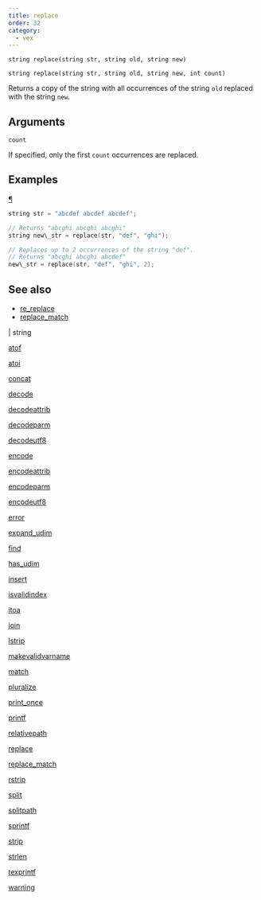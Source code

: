 ```yaml
---
title: replace
order: 32
category:
  - vex
---
```


`string replace(string str, string old, string new)`

`string replace(string str, string old, string new, int count)`

Returns a copy of the string with all occurrences of the string `old` replaced with the string `new`.

## Arguments

`count`

If specified, only the first `count` occurrences are replaced.

## Examples

[¶](#examples)

```c
string str = "abcdef abcdef abcdef";

// Returns "abcghi abcghi abcghi"
string new\_str = replace(str, "def", "ghi");

// Replaces up to 2 occurrences of the string "def".
// Returns "abcghi abcghi abcdef"
new\_str = replace(str, "def", "ghi", 2);

```



## See also

- [re_replace](re_replace.html)
- [replace_match](replace_match.html)

|
string

[atof](atof.html)

[atoi](atoi.html)

[concat](concat.html)

[decode](decode.html)

[decodeattrib](decodeattrib.html)

[decodeparm](decodeparm.html)

[decodeutf8](decodeutf8.html)

[encode](encode.html)

[encodeattrib](encodeattrib.html)

[encodeparm](encodeparm.html)

[encodeutf8](encodeutf8.html)

[error](error.html)

[expand_udim](expand_udim.html)

[find](find.html)

[has_udim](has_udim.html)

[insert](insert.html)

[isvalidindex](isvalidindex.html)

[itoa](itoa.html)

[join](join.html)

[lstrip](lstrip.html)

[makevalidvarname](makevalidvarname.html)

[match](match.html)

[pluralize](pluralize.html)

[print_once](print_once.html)

[printf](printf.html)

[relativepath](relativepath.html)

[replace](replace.html)

[replace_match](replace_match.html)

[rstrip](rstrip.html)

[split](split.html)

[splitpath](splitpath.html)

[sprintf](sprintf.html)

[strip](strip.html)

[strlen](strlen.html)

[texprintf](texprintf.html)

[warning](warning.html)
